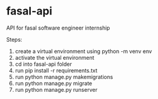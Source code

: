 # fasal-api
API for fasal software engineer internship


Steps:
1) create a virtual environment using python -m venv env
2) activate the virtual environment
3) cd into fasal-api folder
4) run pip install -r requirements.txt
5) run python manage.py makemigrations
6) run python manage.py migrate
7) run python manage.py runserver
